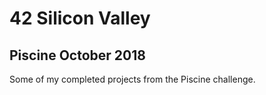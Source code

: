 # 42 Silicon Valley
## Piscine October 2018

Some of my completed projects from the Piscine challenge.
